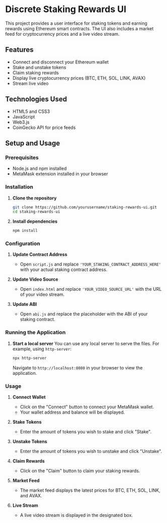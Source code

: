 # Discrete Staking Rewards UI

This project provides a user interface for staking tokens and earning rewards using Ethereum smart contracts. The UI also includes a market feed for cryptocurrency prices and a live video stream.

## Features

- Connect and disconnect your Ethereum wallet
- Stake and unstake tokens
- Claim staking rewards
- Display live cryptocurrency prices (BTC, ETH, SOL, LINK, AVAX)
- Stream live video

## Technologies Used

- HTML5 and CSS3
- JavaScript
- Web3.js
- CoinGecko API for price feeds

## Setup and Usage

### Prerequisites

- Node.js and npm installed
- MetaMask extension installed in your browser

### Installation

1. **Clone the repository**
    ```sh
    git clone https://github.com/yourusername/staking-rewards-ui.git
    cd staking-rewards-ui
    ```

2. **Install dependencies**
    ```sh
    npm install
    ```

### Configuration

1. **Update Contract Address**
    - Open `script.js` and replace `'YOUR_STAKING_CONTRACT_ADDRESS_HERE'` with your actual staking contract address.

2. **Update Video Source**
    - Open `index.html` and replace `'YOUR_VIDEO_SOURCE_URL'` with the URL of your video stream.

3. **Update ABI**
    - Open `abi.js` and replace the placeholder with the ABI of your staking contract.

### Running the Application

1. **Start a local server**
    You can use any local server to serve the files. For example, using `http-server`:
    ```sh
    npx http-server
    ```
    Navigate to `http://localhost:8080` in your browser to view the application.

### Usage

1. **Connect Wallet**
    - Click on the "Connect" button to connect your MetaMask wallet.
    - Your wallet address and balance will be displayed.

2. **Stake Tokens**
    - Enter the amount of tokens you wish to stake and click "Stake".

3. **Unstake Tokens**
    - Enter the amount of tokens you wish to unstake and click "Unstake".

4. **Claim Rewards**
    - Click on the "Claim" button to claim your staking rewards.

5. **Market Feed**
    - The market feed displays the latest prices for BTC, ETH, SOL, LINK, and AVAX.

6. **Live Stream**
    - A live video stream is displayed in the designated box.



